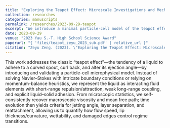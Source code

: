```yaml
---
title: "Exploring the Teapot Effect: Microscale Investigations and Mechanistic Analysis"
collection: researches
categories: manuscripts
permalink: /researches/2023-09-29-teapot
excerpt: "We introduce a minimal particle-cell model of the teapot effect that captures liquid adhesion, jet-angle change, and separation/reattachment. It quantifies how flow speed, spout geometry, wettability, and edge defects shape the outcome, providing a clean baseline for adding realistic forces and scalable computation."
date: 2023-09-29
venue: "2023 Yau S.-T. High School Science Award"
paperurl: "{ 'files/teapot_zeyu_2023_sub.pdf' | relative_url }"
citation: "Zeyu Zeng. (2023). \"Exploring the Teapot Effect: Microscale Investigations and Mechanistic Analysis\" <i>2023 Yau S.-T. High School Science Award</i>."
---
```


This work addresses the classic “teapot effect”—the tendency of a liquid to adhere to a curved spout, curl back, and alter its ejection angle—by introducing and validating a particle-cell microphysical model. Instead of solving Navier–Stokes with intricate boundary conditions or relying on momentum-balance heuristics, we represent the liquid as interacting fluid elements with short-range repulsion/attraction, weak long-range coupling, and explicit liquid–solid adhesion. From microscopic statistics, we self-consistently recover macroscopic viscosity and mean free path; time evolution then yields criteria for jetting angle, layer separation, and reattachment, allowing us to quantify how flow speed, lip thickness/curvature, wettability, and damaged edges control regime transitions.

